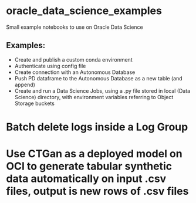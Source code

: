 # oracle_data_science_examples
Small example notebooks to use on Oracle Data Science

## Examples:
- Create and publish a custom conda environment
- Authenticate using config file
- Create connection with an Autonomous Database
- Push PD dataframe to the Autonomous Database as a new table (and append)
- Create and run a Data Science Jobs, using a .py file stored in local (Data Science) directory, with environment variables referring to Object Storage buckets

# Batch delete logs inside a Log Group

# Use CTGan as a deployed model on OCI to generate tabular synthetic data automatically on input .csv files, output is new rows of .csv files
